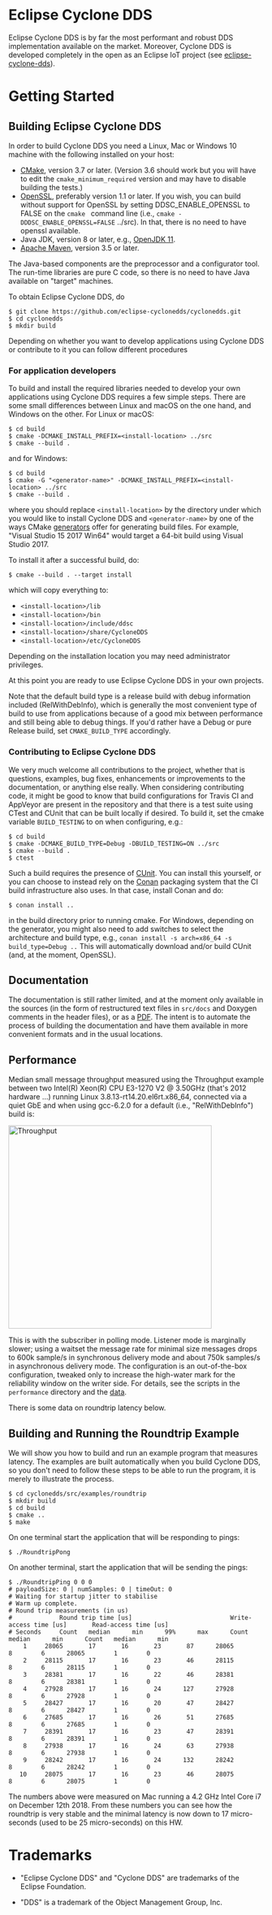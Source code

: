 # Eclipse Cyclone DDS

Eclipse Cyclone DDS is by far the most performant and robust DDS implementation available on the
market. Moreover, Cyclone DDS is developed completely in the open as an Eclipse IoT project
(see [eclipse-cyclone-dds](https://projects.eclipse.org/projects/iot.cyclonedds)).

# Getting Started

## Building Eclipse Cyclone DDS

In order to build Cyclone DDS you need a Linux, Mac or Windows 10 machine with the following
installed on your host:

  * [CMake](https://cmake.org/download/), version 3.7 or later.  (Version 3.6 should work but you
    will have to edit the ``cmake_minimum_required`` version and may have to disable building the
    tests.)
  * [OpenSSL](https://www.openssl.org/), preferably version 1.1 or later.  If you wish, you can
    build without support for OpenSSL by setting DDSC\_ENABLE\_OPENSSL to FALSE on the ``cmake ``
    command line (i.e., ``cmake -DDDSC_ENABLE_OPENSSL=FALSE`` ../src).  In that, there is no need to
    have openssl available.
  * Java JDK, version 8 or later, e.g., [OpenJDK 11](http://jdk.java.net/11/).
  * [Apache Maven](http://maven.apache.org/download.cgi), version 3.5 or later.

The Java-based components are the preprocessor and a configurator tool.  The run-time libraries are
pure C code, so there is no need to have Java available on "target" machines.

To obtain Eclipse Cyclone DDS, do

    $ git clone https://github.com/eclipse-cyclonedds/cyclonedds.git 
    $ cd cyclonedds
    $ mkdir build

Depending on whether you want to develop applications using Cyclone DDS or contribute to it you can
follow different procedures

### For application developers

To build and install the required libraries needed to develop your own applications using Cyclone
DDS requires a few simple steps. There are some small differences between Linux and macOS on the one
hand, and Windows on the other. For Linux or macOS:

    $ cd build
    $ cmake -DCMAKE_INSTALL_PREFIX=<install-location> ../src
    $ cmake --build .

and for Windows:

    $ cd build
    $ cmake -G "<generator-name>" -DCMAKE_INSTALL_PREFIX=<install-location> ../src
    $ cmake --build .

where you should replace ``<install-location>`` by the directory under which you would like to
install Cyclone DDS and ``<generator-name>`` by one of the ways
CMake [generators](https://cmake.org/cmake/help/latest/manual/cmake-generators.7.html) offer for
generating build files.  For example, "Visual Studio 15 2017 Win64" would target a 64-bit build
using Visual Studio 2017.

To install it after a successful build, do:
    
    $ cmake --build . --target install

which will copy everything to:

  * ``<install-location>/lib``
  * ``<install-location>/bin``
  * ``<install-location>/include/ddsc``
  * ``<install-location>/share/CycloneDDS``
  * ``<install-location>/etc/CycloneDDS``

Depending on the installation location you may need administrator privileges.

At this point you are ready to use Eclipse Cyclone DDS in your own projects.

Note that the default build type is a release build with debug information included
(RelWithDebInfo), which is generally the most convenient type of build to use from applications
because of a good mix between performance and still being able to debug things.  If you'd rather
have a Debug or pure Release build, set ``CMAKE_BUILD_TYPE`` accordingly.

### Contributing to Eclipse Cyclone DDS

We very much welcome all contributions to the project, whether that is questions, examples, bug
fixes, enhancements or improvements to the documentation, or anything else really.  When considering
contributing code, it might be good to know that build configurations for Travis CI and AppVeyor are
present in the repository and that there is a test suite using CTest and CUnit that can be built
locally if desired.  To build it, set the cmake variable ``BUILD_TESTING`` to on when configuring, e.g.:

    $ cd build
    $ cmake -DCMAKE_BUILD_TYPE=Debug -DBUILD_TESTING=ON ../src
    $ cmake --build .
    $ ctest

Such a build requires the presence of [CUnit](http://cunit.sourceforge.net/).  You can install this
yourself, or you can choose to instead rely on the [Conan](https://conan.io) packaging system that
the CI build infrastructure also uses.  In that case, install Conan and do:

    $ conan install ..

in the build directory prior to running cmake.  For Windows, depending on the generator, you might
also need to add switches to select the architecture and build type, e.g., ``conan install -s
arch=x86_64 -s build_type=Debug ..`` This will automatically download and/or build CUnit (and, at
the moment, OpenSSL).

## Documentation

The documentation is still rather limited, and at the moment only available in the sources (in the
form of restructured text files in ``src/docs`` and Doxygen comments in the header files), or as
a
[PDF](https://raw.githubusercontent.com/eclipse-cyclonedds/cyclonedds/assets/pdf/CycloneDDS-0.1.0.pdf). The
intent is to automate the process of building the documentation and have them available in more
convenient formats and in the usual locations.

## Performance

Median small message throughput measured using the Throughput example between two Intel(R) Xeon(R)
CPU E3-1270 V2 @ 3.50GHz (that's 2012 hardware ...) running Linux 3.8.13-rt14.20.el6rt.x86_64,
connected via a quiet GbE and when using gcc-6.2.0 for a default (i.e., "RelWithDebInfo") build is:

<img src="https://raw.githubusercontent.com/eclipse-cyclonedds/cyclonedds/assets/performance/throughput-polling.png" alt="Throughput" height="400">

This is with the subscriber in polling mode. Listener mode is marginally slower; using a waitset the
message rate for minimal size messages drops to 600k sample/s in synchronous delivery mode and about
750k samples/s in asynchronous delivery mode. The configuration is an out-of-the-box configuration,
tweaked only to increase the high-water mark for the reliability window on the writer side. For
details, see the scripts in the ``performance`` directory and
the
[data](https://raw.githubusercontent.com/eclipse-cyclonedds/cyclonedds/assets/performance/throughput.txt).

There is some data on roundtrip latency below.

## Building and Running the Roundtrip Example

We will show you how to build and run an example program that measures latency.  The examples are
built automatically when you build Cyclone DDS, so you don't need to follow these steps to be able
to run the program, it is merely to illustrate the process.

    $ cd cyclonedds/src/examples/roundtrip
    $ mkdir build
    $ cd build
    $ cmake ..
    $ make
    
On one terminal start the application that will be responding to pings:

    $ ./RoundtripPong

On another terminal, start the application that will be sending the pings:
    
    $ ./RoundtripPing 0 0 0 
    # payloadSize: 0 | numSamples: 0 | timeOut: 0
    # Waiting for startup jitter to stabilise
    # Warm up complete.
    # Round trip measurements (in us)
    #             Round trip time [us]                           Write-access time [us]       Read-access time [us]
    # Seconds     Count   median      min      99%      max      Count   median      min      Count   median      min
        1     28065       17       16       23       87      28065        8        6      28065        1        0
        2     28115       17       16       23       46      28115        8        6      28115        1        0
        3     28381       17       16       22       46      28381        8        6      28381        1        0
        4     27928       17       16       24      127      27928        8        6      27928        1        0
        5     28427       17       16       20       47      28427        8        6      28427        1        0
        6     27685       17       16       26       51      27685        8        6      27685        1        0
        7     28391       17       16       23       47      28391        8        6      28391        1        0
        8     27938       17       16       24       63      27938        8        6      27938        1        0
        9     28242       17       16       24      132      28242        8        6      28242        1        0
       10     28075       17       16       23       46      28075        8        6      28075        1        0

The numbers above were measured on Mac running a 4.2 GHz Intel Core i7 on December 12th 2018.  From
these numbers you can see how the roundtrip is very stable and the minimal latency is now down to 17
micro-seconds (used to be 25 micro-seconds) on this HW.

# Trademarks

* "Eclipse Cyclone DDS" and "Cyclone DDS" are trademarks of the Eclipse Foundation.

* "DDS" is a trademark of the Object Management Group, Inc.
